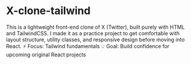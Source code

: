 # X-clone-tailwind
This is a lightweight front-end clone of X (Twitter), built purely with HTML and TailwindCSS. I made it as a practice project to get comfortable with layout structure, utility classes, and responsive design before moving into React.  ⚡ Focus: Tailwind fundamentals 💡 Goal: Build confidence for upcoming original React projects
